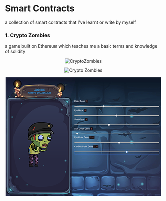 # Smart Contracts
a collection of smart contracts that I've learnt or write by myself

### 1. Crypto Zombies
a game built on Ethereum which teaches me a basic terms and knowledge of solidity 


<p align="center"><img src="CryptoZombies/demo.png" alt="CryptoZombies" /></p>
<div style="text-align:center" markdown="1">

![Crypto Zombies](./CryptoZombies/demo.png)

</div>

<center><img src="demo.png" alt="abc" ></center>

